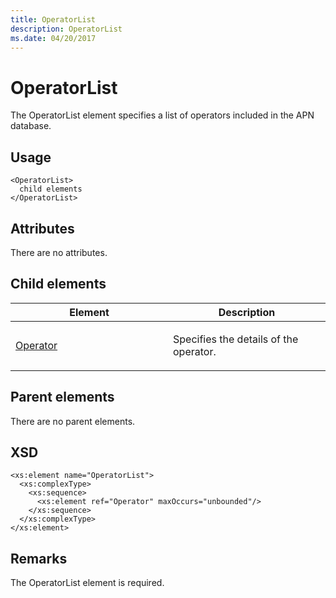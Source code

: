 ```yaml
---
title: OperatorList
description: OperatorList
ms.date: 04/20/2017
---
```


# OperatorList


The OperatorList element specifies a list of operators included in the APN database.

## <span id="Usage"></span><span id="usage"></span><span id="USAGE"></span>Usage


``` syntax
<OperatorList>
  child elements
</OperatorList>
```

## <span id="Attributes"></span><span id="attributes"></span><span id="ATTRIBUTES"></span>Attributes


There are no attributes.

## <span id="Child_elements"></span><span id="child_elements"></span><span id="CHILD_ELEMENTS"></span>Child elements


<table>
<colgroup>
<col width="50%" />
<col width="50%" />
</colgroup>
<thead>
<tr class="header">
<th>Element</th>
<th>Description</th>
</tr>
</thead>
<tbody>
<tr class="odd">
<td><p><a href="operator.md" data-raw-source="[Operator](operator.md)">Operator</a></p></td>
<td><p>Specifies the details of the operator.</p></td>
</tr>
</tbody>
</table>

 

## <span id="Parent_elements"></span><span id="parent_elements"></span><span id="PARENT_ELEMENTS"></span>Parent elements


There are no parent elements.

## <span id="XSD"></span><span id="xsd"></span>XSD


``` syntax
<xs:element name="OperatorList">
  <xs:complexType>
    <xs:sequence>
      <xs:element ref="Operator" maxOccurs="unbounded"/>
    </xs:sequence>
  </xs:complexType>
</xs:element>
```

## <span id="Remarks"></span><span id="remarks"></span><span id="REMARKS"></span>Remarks


The OperatorList element is required.

 

 





